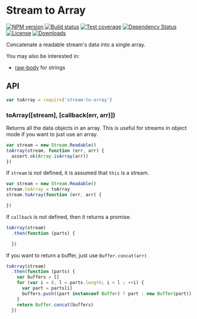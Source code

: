 # Stream to Array

[![NPM version][npm-image]][npm-url]
[![Build status][travis-image]][travis-url]
[![Test coverage][coveralls-image]][coveralls-url]
[![Dependency Status][david-image]][david-url]
[![License][license-image]][license-url]
[![Downloads][downloads-image]][downloads-url]

Concatenate a readable stream's data into a single array.

You may also be interested in:

- [raw-body](https://github.com/stream-utils/raw-body) for strings

## API

```js
var toArray = require('stream-to-array')
```

### toArray([stream], [callback(err, arr)])

Returns all the data objects in an array.
This is useful for streams in object mode if you want to just use an array.

```js
var stream = new Stream.Readable()
toArray(stream, function (err, arr) {
  assert.ok(Array.isArray(arr))
})
```

If `stream` is not defined, it is assumed that `this` is a stream.

```js
var stream = new Stream.Readable()
stream.toArray = toArray
stream.toArray(function (err, arr) {

})
```

If `callback` is not defined, then it returns a promise.

```js
toArray(stream)
  .then(function (parts) {

  })
```

If you want to return a buffer, just use `Buffer.concat(arr)`

```js
toArray(stream)
  .then(function (parts) {
    var buffers = []
    for (var i = 0, l = parts.length; i < l ; ++i) {
      var part = parts[i]
      buffers.push((part instanceof Buffer) ? part : new Buffer(part))
    }
    return Buffer.concat(buffers)
  })
```

[npm-image]: https://img.shields.io/npm/v/stream-to-array.svg?style=flat-square
[npm-url]: https://npmjs.org/package/stream-to-array
[github-tag]: http://img.shields.io/github/tag/stream-utils/stream-to-array.svg?style=flat-square
[github-url]: https://github.com/stream-utils/stream-to-array/tags
[travis-image]: https://img.shields.io/travis/stream-utils/stream-to-array.svg?style=flat-square
[travis-url]: https://travis-ci.org/stream-utils/stream-to-array
[coveralls-image]: https://img.shields.io/coveralls/stream-utils/stream-to-array.svg?style=flat-square
[coveralls-url]: https://coveralls.io/r/stream-utils/stream-to-array?branch=master
[david-image]: http://img.shields.io/david/stream-utils/stream-to-array.svg?style=flat-square
[david-url]: https://david-dm.org/stream-utils/stream-to-array
[license-image]: http://img.shields.io/npm/l/stream-to-array.svg?style=flat-square
[license-url]: LICENSE
[downloads-image]: http://img.shields.io/npm/dm/stream-to-array.svg?style=flat-square
[downloads-url]: https://npmjs.org/package/stream-to-array
